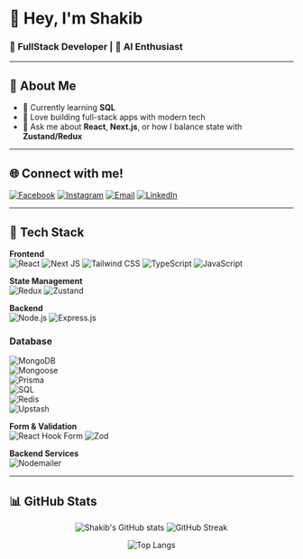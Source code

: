 # 👋 Hey, I'm Shakib  
### 🚀 FullStack Developer | 🧠 AI Enthusiast

---

## 💫 About Me  
- 🌱 Currently learning **SQL** 
- 🧩 Love building full-stack apps with modern tech  
- 💬 Ask me about **React**, **Next.js**, or how I balance state with **Zustand/Redux**  

---

## 🌐 Connect with me!  
[![Facebook](https://img.shields.io/badge/Facebook-%231877F2.svg?logo=Facebook&logoColor=white)](https://facebook.com/shakib.dewan.984)
[![Instagram](https://img.shields.io/badge/Instagram-%23E4405F.svg?logo=Instagram&logoColor=white)](https://instagram.com/d1__shakib)
[![Email](https://img.shields.io/badge/Email-D14836?logo=gmail&logoColor=white)](mailto:shakib.devv@gmail.com)
[![LinkedIn](https://img.shields.io/badge/LinkedIn-%230077B5.svg?logo=linkedin&logoColor=white)](https://www.linkedin.com/in/dewan-md-shakib-al-mujib-892900372)

---

## 🧠 Tech Stack  

**Frontend**  
![React](https://img.shields.io/badge/React-%2320232a.svg?style=for-the-badge&logo=react&logoColor=%2361DAFB)
![Next JS](https://img.shields.io/badge/Next-black?style=for-the-badge&logo=next.js&logoColor=white)
![Tailwind CSS](https://img.shields.io/badge/TailwindCSS-%2338B2AC.svg?style=for-the-badge&logo=tailwind-css&logoColor=white)
![TypeScript](https://img.shields.io/badge/TypeScript-%23007acc.svg?style=for-the-badge&logo=typescript&logoColor=white)
![JavaScript](https://img.shields.io/badge/JavaScript-%23f7df1e.svg?style=for-the-badge&logo=javascript&logoColor=black)

**State Management**  
![Redux](https://img.shields.io/badge/Redux-%23593d88.svg?style=for-the-badge&logo=redux&logoColor=white)
![Zustand](https://img.shields.io/badge/Zustand-%2320232a.svg?style=for-the-badge&logo=react&logoColor=white)

**Backend**  
![Node.js](https://img.shields.io/badge/Node.js-%23339933.svg?style=for-the-badge&logo=node.js&logoColor=white)
![Express.js](https://img.shields.io/badge/Express-%23404d59.svg?style=for-the-badge&logo=express&logoColor=white)

### **Database**  
![MongoDB](https://img.shields.io/badge/MongoDB-%2347A248.svg?style=for-the-badge&logo=mongodb&logoColor=white)  
![Mongoose](https://img.shields.io/badge/Mongoose-%23880000.svg?style=for-the-badge&logo=mongoose&logoColor=white)  
![Prisma](https://img.shields.io/badge/Prisma-%23000000.svg?style=for-the-badge&logo=prisma&logoColor=white)  
![SQL](https://img.shields.io/badge/SQL-%230074D9.svg?style=for-the-badge&logo=mysql&logoColor=white)  
![Redis](https://img.shields.io/badge/Redis-%23DC382D.svg?style=for-the-badge&logo=redis&logoColor=white)  
![Upstash](https://img.shields.io/badge/Upstash-%23000000.svg?style=for-the-badge&logo=upstash&logoColor=white)

**Form & Validation**  
![React Hook Form](https://img.shields.io/badge/React_Hook_Form-%23EC5990.svg?style=for-the-badge&logo=reacthookform&logoColor=white)
![Zod](https://img.shields.io/badge/Zod-292929?style=for-the-badge&logoColor=white)

**Backend Services**  
![Nodemailer](https://img.shields.io/badge/Nodemailer-246?style=for-the-badge&logo=nodemailer&logoColor=white)

---

## 📊 GitHub Stats  
<div align="center">

<p align="center">
  <img src="https://github-readme-stats.vercel.app/api?username=Dewanshakib&theme=radical&include_all_commits=true" alt="Shakib's GitHub stats" />
  <img src="https://streak-stats.demolab.com?user=Dewanshakib&theme=radical" alt="GitHub Streak" />
</p>

<p align="center">
  <img src="https://github-readme-stats.vercel.app/api/top-langs/?username=Dewanshakib&theme=radical&hide_border=false&layout=compact" alt="Top Langs" />
</p>

</div>


